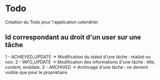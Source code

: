 # Todo
 Création du Todo pour l'application calendrier.

 ## Id correspondant au droit d'un user sur une tâche

 1 - ACHIEVED_UPDATE -> Modification du statut d'une tâche : réalisé ou non.
 2 - INFO_UPDATE -> Modification des informations d'une tâche : title, content, enddate.
 3 - ARCHIVED -> Archivage d'une tâche : ne devient visible que pour le propriétaire.


